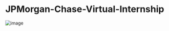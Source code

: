 # JPMorgan-Chase-Virtual-Internship

![image](https://user-images.githubusercontent.com/56698425/185211853-98e7e57b-1990-4c0e-bd62-c8b6faf3bd46.png)
